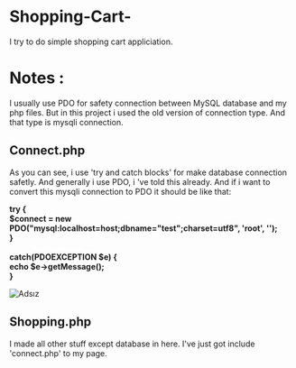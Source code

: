 # Shopping-Cart-
I try to do simple shopping cart appliciation.

# Notes :

I usually use PDO for safety connection between MySQL database and my php files. But in this project i used the old version of connection type.
And that type is mysqli connection.

## Connect.php ##
As you can see, i use 'try and catch blocks' for make database connection safetly. And generally i use PDO, i 've told this already.
And if i want to convert this mysqli connection to PDO it should be like that: 

<b> try {<br>
    $connect = new PDO("mysql:localhost=host;dbname="test";charset=utf8", 'root', '');<br>
  } <br><br>
  catch(PDOEXCEPTION $e) { <br>
  echo $e->getMessage(); <br>
  }<br>
  </b>
  
![Adsız](https://user-images.githubusercontent.com/43685404/54750344-61fd5900-4be8-11e9-9857-6d232379d3ad.png)

## Shopping.php ## 
I made all other stuff except database in here. I've just got include 'connect.php' to my page.
